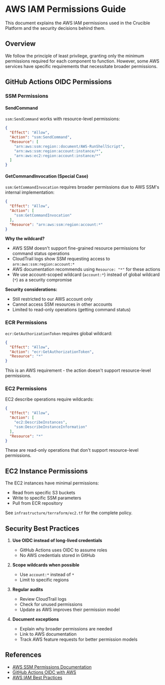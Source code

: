 # AWS IAM Permissions Guide

This document explains the AWS IAM permissions used in the Crucible Platform and the security decisions behind them.

## Overview

We follow the principle of least privilege, granting only the minimum permissions required for each component to function. However, some AWS services have specific requirements that necessitate broader permissions.

## GitHub Actions OIDC Permissions

### SSM Permissions

#### SendCommand
`ssm:SendCommand` works with resource-level permissions:
```json
{
  "Effect": "Allow",
  "Action": "ssm:SendCommand",
  "Resource": [
    "arn:aws:ssm:region::document/AWS-RunShellScript",
    "arn:aws:ssm:region:account:instance/*",
    "arn:aws:ec2:region:account:instance/*"
  ]
}
```

#### GetCommandInvocation (Special Case)
`ssm:GetCommandInvocation` requires broader permissions due to AWS SSM's internal implementation:

```json
{
  "Effect": "Allow",
  "Action": [
    "ssm:GetCommandInvocation"
  ],
  "Resource": "arn:aws:ssm:region:account:*"
}
```

**Why the wildcard?**
- AWS SSM doesn't support fine-grained resource permissions for command status operations
- CloudTrail logs show SSM requesting access to `arn:aws:ssm:region:account:*` 
- AWS documentation recommends using `Resource: "*"` for these actions
- We use account-scoped wildcard (`account:*`) instead of global wildcard (`*`) as a security compromise

**Security considerations:**
- Still restricted to our AWS account only
- Cannot access SSM resources in other accounts
- Limited to read-only operations (getting command status)

### ECR Permissions

`ecr:GetAuthorizationToken` requires global wildcard:
```json
{
  "Effect": "Allow",
  "Action": "ecr:GetAuthorizationToken",
  "Resource": "*"
}
```

This is an AWS requirement - the action doesn't support resource-level permissions.

### EC2 Permissions

EC2 describe operations require wildcards:
```json
{
  "Effect": "Allow",
  "Action": [
    "ec2:DescribeInstances",
    "ssm:DescribeInstanceInformation"
  ],
  "Resource": "*"
}
```

These are read-only operations that don't support resource-level permissions.

## EC2 Instance Permissions

The EC2 instances have minimal permissions:
- Read from specific S3 buckets
- Write to specific SSM parameters
- Pull from ECR repository

See `infrastructure/terraform/ec2.tf` for the complete policy.

## Security Best Practices

1. **Use OIDC instead of long-lived credentials**
   - GitHub Actions uses OIDC to assume roles
   - No AWS credentials stored in GitHub

2. **Scope wildcards when possible**
   - Use `account:*` instead of `*`
   - Limit to specific regions

3. **Regular audits**
   - Review CloudTrail logs
   - Check for unused permissions
   - Update as AWS improves their permission model

4. **Document exceptions**
   - Explain why broader permissions are needed
   - Link to AWS documentation
   - Track AWS feature requests for better permission models

## References

- [AWS SSM Permissions Documentation](https://docs.aws.amazon.com/systems-manager/latest/userguide/auth-and-access-control-iam-identity-based-access-control.html)
- [GitHub Actions OIDC with AWS](https://docs.github.com/en/actions/deployment/security-hardening-your-deployments/configuring-openid-connect-in-amazon-web-services)
- [AWS IAM Best Practices](https://docs.aws.amazon.com/IAM/latest/UserGuide/best-practices.html)